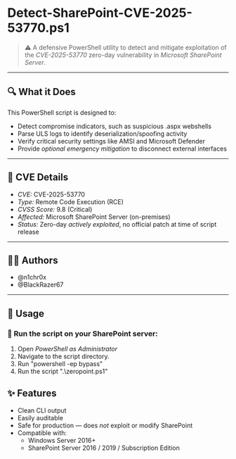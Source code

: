 # Detect-SharePoint-CVE-2025-53770.ps1

> ⚠ A defensive PowerShell utility to detect and mitigate exploitation of the *CVE-2025-53770* zero-day vulnerability in *Microsoft SharePoint Server*.

---

## 🔍 What it Does

This PowerShell script is designed to:

- Detect compromise indicators, such as suspicious .aspx webshells
- Parse ULS logs to identify deserialization/spoofing activity
- Verify critical security settings like AMSI and Microsoft Defender
- Provide *optional emergency mitigation* to disconnect external interfaces

---

## 🚨 CVE Details

- *CVE:* CVE-2025-53770  
- *Type:* Remote Code Execution (RCE)  
- *CVSS Score:* 9.8 (Critical)  
- *Affected:* Microsoft SharePoint Server (on-premises)  
- *Status:* Zero-day *actively exploited*, no official patch at time of script release  

---

## 👨‍💻 Authors

- @n1chr0x
- @BlackRazer67

---

## 🧰 Usage

### 🔸 Run the script on your SharePoint server:

1. Open *PowerShell as Administrator*
2. Navigate to the script directory.
3. Run "powershell -ep bypass"
4. Run the script ".\zeropoint.ps1"

## ✨ Features

- Clean CLI output
- Easily auditable
- Safe for production — does *not* exploit or modify SharePoint
- Compatible with:
  - Windows Server 2016+
  - SharePoint Server 2016 / 2019 / Subscription Edition
